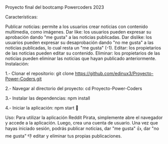 Proyecto final del bootcamp Powercoders 2023

Características:

Publicar noticias: permite a los usuarios crear noticias con contenido multimedia, como imágenes.
Dar like: los usuarios pueden expresar su aprobación dando "me gusta" a las noticias publicadas.
Dar dislike: los usuarios pueden expresar su desaprobación dando "no me gusta" a las noticias publicadas, lo cual resta un "me gusta" (-1).
Editar: los propietarios de las noticias pueden editar su contenido.
Eliminar: los propietarios de las noticias pueden eliminar las noticias que hayan publicado anteriormente.
Instalación:

1.- Clonar el repositorio:
git clone https://github.com/edinux3/Proyecto-Power-Coders.git

2.- Navegar al directorio del proyecto:
cd Proyecto-Power-Coders

3.- Instalar las dependencias:
npm install

4.- Iniciar la aplicación:
npm start 🚀

Uso:
Para utilizar la aplicación Reddit Pirata, simplemente abre el navegador y accede a la aplicación. Luego, crea una cuenta de usuario. Una vez que hayas iniciado sesión, podrás publicar noticias, dar "me gusta" 👍, dar "no me gusta" 👎 editar y eliminar tus propias publicaciones.